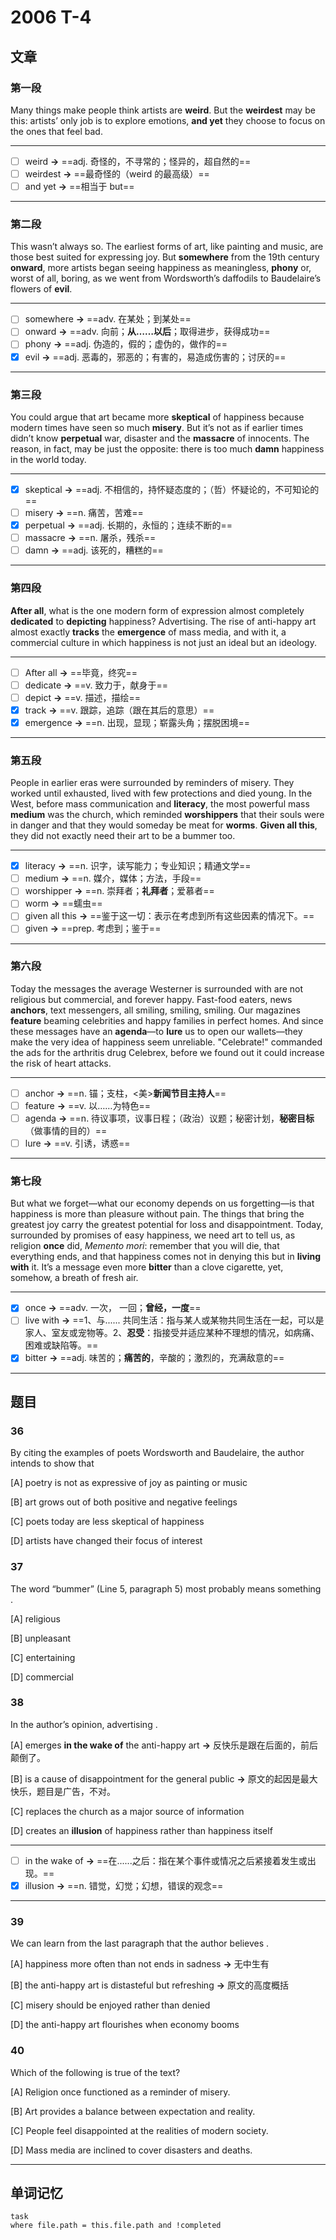 # 2006 T-4

## 文章

### 第一段

Many things make people think artists are **weird**. But the **weirdest** may be this: artists’ only job is to explore emotions, **and yet** they choose to focus on the ones that feel bad.

---

- [ ] weird **→** ==adj. 奇怪的，不寻常的；怪异的，超自然的==
- [ ] weirdest **→** ==最奇怪的（weird 的最高级）==
- [ ] and yet **→** ==相当于 but==

---

### 第二段

This wasn’t always so. The earliest forms of art, like painting and music, are those best suited for expressing joy. But **somewhere** from the 19th century **onward**, more artists began seeing happiness as meaningless, **phony** or, worst of all, boring, as we went from Wordsworth’s daffodils to Baudelaire’s flowers of **evil**.

---

- [ ] somewhere **→** ==adv. 在某处；到某处==
- [ ] onward **→** ==adv. 向前；**从……以后**；取得进步，获得成功==
- [ ] phony **→** ==adj. 伪造的，假的；虚伪的，做作的==
- [x] evil **→** ==adj. 恶毒的，邪恶的；有害的，易造成伤害的；讨厌的==

---

### 第三段

You could argue that art became more **skeptical** of happiness because modern times have seen so much **misery**. But it’s not as if earlier times didn’t know **perpetual** war, disaster and the **massacre** of innocents. The reason, in fact, may be just the opposite: there is too much **damn** happiness in the world today.

---

- [x] skeptical **→** ==adj. 不相信的，持怀疑态度的；（哲）怀疑论的，不可知论的==
- [ ] misery **→** ==n. 痛苦，苦难==
- [x] perpetual **→** ==adj. 长期的，永恒的；连续不断的==
- [ ] massacre **→** ==n. 屠杀，残杀==
- [ ] damn **→** ==adj. 该死的，糟糕的==

---

### 第四段

**After all**, what is the one modern form of expression almost completely **dedicated** to **depicting** happiness? Advertising. The rise of anti-happy art almost exactly **tracks** the **emergence** of mass media, and with it, a commercial culture in which happiness is not just an ideal but an ideology.

---

- [ ] After all **→** ==毕竟，终究==
- [ ] dedicate **→** ==v. 致力于，献身于==
- [ ] depict **→** ==v. 描述，描绘==
- [x] track **→** ==v. 跟踪，追踪（跟在其后的意思）==
- [x] emergence **→** ==n. 出现，显现；崭露头角；摆脱困境==

---

### 第五段

People in earlier eras were surrounded by reminders of misery. They worked until exhausted, lived with few protections and died young. In the West, before mass communication and **literacy**, the most powerful mass **medium** was the church, which reminded **worshippers** that their souls were in danger and that they would someday be meat for **worms**. **Given all this**, they did not exactly need their art to be a bummer too.

---

- [x] literacy **→** ==n. 识字，读写能力；专业知识；精通文学==
- [ ] medium **→** ==n. 媒介，媒体；方法，手段==
- [ ] worshipper **→** ==n. 崇拜者；**礼拜者**；爱慕者==
- [ ] worm **→** ==蠕虫==
- [ ] given all this **→** ==鉴于这一切：表示在考虑到所有这些因素的情况下。==
- [ ] given **→** ==prep. 考虑到；鉴于==

---

### 第六段

Today the messages the average Westerner is surrounded with are not religious but commercial, and forever happy. Fast-food eaters, news **anchors**, text messengers, all smiling, smiling, smiling. Our magazines **feature** beaming celebrities and happy families in perfect homes. And since these messages have an **agenda**—to **lure** us to open our wallets—they make the very idea of happiness seem unreliable. "Celebrate!" commanded the ads for the arthritis drug Celebrex, before we found out it could increase the risk of heart attacks.

---

- [ ] anchor **→** ==n. 锚；支柱，<美>**新闻节目主持人**==
- [ ] feature **→** ==v. 以……为特色==
- [ ] agenda **→** ==n. 待议事项，议事日程；（政治）议题；秘密计划，**秘密目标**（做事情的目的）==
- [ ] lure **→** ==v. 引诱，诱惑==

---

### 第七段

But what we forget—what our economy depends on us forgetting—is that happiness is more than pleasure without pain. The things that bring the greatest joy carry the greatest potential for loss and disappointment. Today, surrounded by promises of easy happiness, we need art to tell us, as religion **once** did, _Memento mori_: remember that you will die, that everything ends, and that happiness comes not in denying this but in **living with** it. It’s a message even more **bitter** than a clove cigarette, yet, somehow, a breath of fresh air.

---

- [x] once **→** ==adv. 一次， 一回；**曾经，一度**==
- [ ] live with **→** ==1、与...... 共同生活：指与某人或某物共同生活在一起，可以是家人、室友或宠物等。2、**忍受**：指接受并适应某种不理想的情况，如病痛、困难或缺陷等。==
- [x] bitter **→** ==adj. 味苦的；**痛苦的**，辛酸的；激烈的，充满敌意的==

---

## 题目

### 36

By citing the examples of poets Wordsworth and Baudelaire, the author intends to show that

[A] poetry is not as expressive of joy as painting or music 

[B] art grows out of both positive and negative feelings 

[C] poets today are less skeptical of happiness

[D] artists have changed their focus of interest

### 37

The word “bummer” (Line 5, paragraph 5) most probably means something	. 

[A] religious

[B] unpleasant 

[C] entertaining 

[D] commercial

### 38

In the author’s opinion, advertising	.

[A] emerges **in the wake of** the anti-happy art **→** 反快乐是跟在后面的，前后颠倒了。

[B] is a cause of disappointment for the general public **→** 原文的起因是最大快乐，题目是广告，不对。

[C] replaces the church as a major source of information

[D] creates an **illusion** of happiness rather than happiness itself

---

- [ ] in the wake of **→** ==在......之后：指在某个事件或情况之后紧接着发生或出现。==
- [x] illusion **→** ==n. 错觉，幻觉；幻想，错误的观念==

---

### 39

We can learn from the last paragraph that the author believes	. 

[A] happiness more often than not ends in sadness **→** 无中生有

[B] the anti-happy art is distasteful but refreshing  **→** 原文的高度概括

[C] misery should be enjoyed rather than denied

[D] the anti-happy art flourishes when economy booms

### 40

Which of the following is true of the text?

[A] Religion once functioned as a reminder of misery.

[B] Art provides a balance between expectation and reality. 

[C] People feel disappointed at the realities of modern society. 

[D] Mass media are inclined to cover disasters and deaths.

---

## 单词记忆

```dataview
task
where file.path = this.file.path and !completed
```